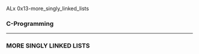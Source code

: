 ALx 0x13-more_singly_linked_lists
### C-Programming

-----------------

### MORE SINGLY LINKED LISTS

